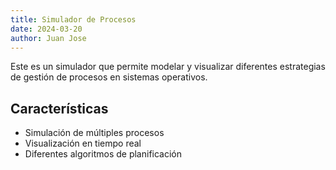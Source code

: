 ```yaml
---
title: Simulador de Procesos
date: 2024-03-20
author: Juan Jose
---
```


Este es un simulador que permite modelar y visualizar diferentes estrategias de gestión de procesos en sistemas operativos.

## Características

- Simulación de múltiples procesos
- Visualización en tiempo real
- Diferentes algoritmos de planificación